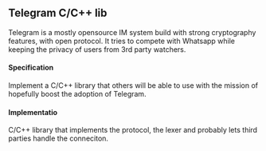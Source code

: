 Telegram C/C++ lib
--------  

Telegram is a mostly opensource IM system build with strong
cryptography features, with open protocol.
It tries to compete with Whatsapp while keeping the privacy
of users from 3rd party watchers.

#### Specification
Implement a C/C++ library that others will be able to use
with the mission of hopefully boost the adoption of Telegram.

#### Implementatio
C/C++ library that implements the protocol, the lexer and
probably lets third parties handle the conneciton.
